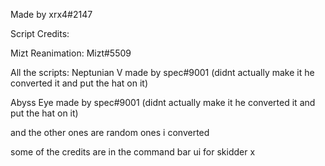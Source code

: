 Made by xrx4#2147

Script Credits:

Mizt Reanimation: Mizt#5509

All the scripts: 
Neptunian V made by spec#9001 (didnt actually make it he converted it and put the hat on it)

Abyss Eye made by spec#9001 (didnt actually make it he converted it and put the hat on it)

and the other ones are random ones i converted

some of the credits are in the command bar ui for skidder x
